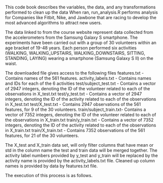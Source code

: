 This code book describes the variables, the data, and any transformations performed to clean up the data
When ran, run_analysis.R performs analysis for Companies like Fitbit, Nike, and Jawbone that are racing to develop the most advanced algorithms to attract new users. 

The data linked to from the course website represent data collected from the accelerometers from the Samsung Galaxy S smartphone. The experiments have been carried out with a group of 30 volunteers within an age bracket of 19-48 years. Each person performed six activities (WALKING, WALKING_UPSTAIRS, WALKING_DOWNSTAIRS, SITTING, STANDING, LAYING) wearing a smartphone (Samsung Galaxy S II) on the waist. 

The downloaded file gives access to the following files
features.txt - Contains names of the 561 features.
activity_labels.txt - Contains names and IDs for each of the 6 activities
test/subject_test.txt - Contains a vector of 2947 integers, denoting the ID of the volunteer related to each of the observations in X_test.txt 
test/y_test.txt - Contains a vector of 2947 integers, denoting the ID of the activity related to each of the observations in X_test.txt
test/X_test.txt - Contains 2947 observations of the 561 features, for 9 of the 30 volunteers.
train/subject_train.txt- Contains a vector of 7352 integers, denoting the ID of the volunteer related to each of the observations in X_train.txt
train/y_train.txt - Contains a vector of 7352 integers, denoting the ID of the activity related to each of the observations in X_train.txt
train/X_train.txt - Contains 7352 observations of the 561 features, for 21 of the 30 volunteers.

The X_test and X_train data set, will only filter columns that have mean or std in the column name
the test and train data will be merged together.
The activity label numbers provided by y_test and y_train will be replaced by the activity name is provided by the activity_labels.txt file.
Cleaned up column names is provided by data by features.txt file.

The execution of this process is as follows.
